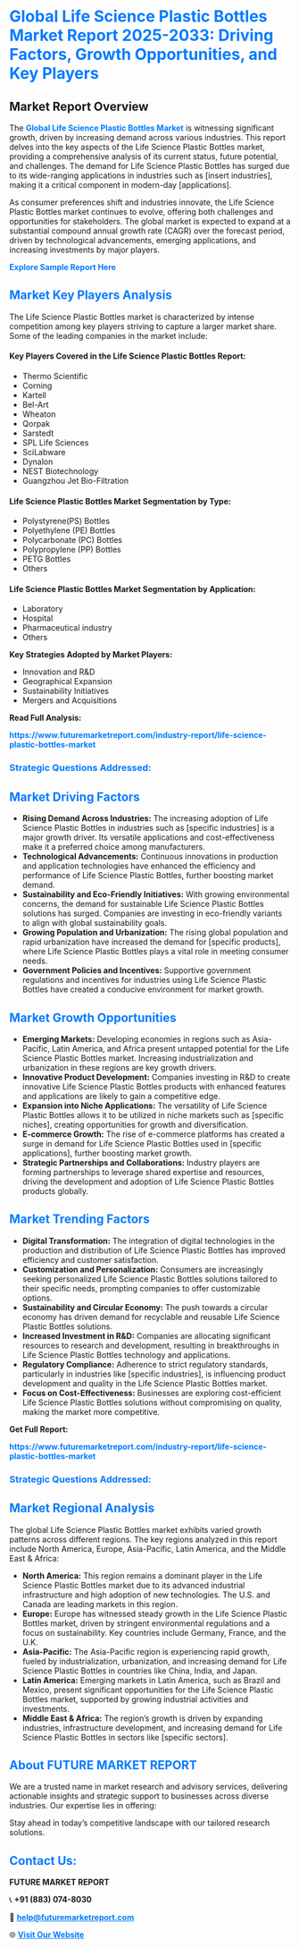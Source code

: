 <h1 style="color: #007BFF;">Global Life Science Plastic Bottles Market Report 2025-2033: Driving Factors, Growth Opportunities, and Key Players</h1>

<section id="overview">
<h2>Market Report Overview</h2>
<p>The <a href="https://www.futuremarketreport.com/industry-report/life-science-plastic-bottles-market" style="color: #007BFF; text-decoration: none;"><strong>Global Life Science Plastic Bottles Market</strong></a> is witnessing significant growth, driven by increasing demand across various industries. This report delves into the key aspects of the Life Science Plastic Bottles market, providing a comprehensive analysis of its current status, future potential, and challenges. The demand for Life Science Plastic Bottles has surged due to its wide-ranging applications in industries such as [insert industries], making it a critical component in modern-day [applications].</p>
<p>As consumer preferences shift and industries innovate, the Life Science Plastic Bottles market continues to evolve, offering both challenges and opportunities for stakeholders. The global market is expected to expand at a substantial compound annual growth rate (CAGR) over the forecast period, driven by technological advancements, emerging applications, and increasing investments by major players.</p>
</section>

<section id="overview">
<p><a href="https://www.futuremarketreport.com/request-sample/reportId=27317" style="color: #007BFF; text-decoration: none;"><strong>Explore Sample Report Here</strong></a></p>
</section>

<section id="key-players">
<h2 style="color: #007BFF;">Market Key Players Analysis</h2>
<p>The Life Science Plastic Bottles market is characterized by intense competition among key players striving to capture a larger market share. Some of the leading companies in the market include:</p>
<h4>Key Players Covered in the Life Science Plastic Bottles Report:</h4>
<ul><li>Thermo Scientific</li><li>Corning</li><li>Kartell</li><li>Bel-Art</li><li>Wheaton</li><li>Qorpak</li><li>Sarstedt</li><li>SPL Life Sciences</li><li>SciLabware</li><li>Dynalon</li><li>NEST Biotechnology</li><li>Guangzhou Jet Bio-Filtration</li></ul>
<h4>Life Science Plastic Bottles Market Segmentation by Type:</h4>
<ul><li>Polystyrene(PS) Bottles</li><li>Polyethylene (PE) Bottles</li><li>Polycarbonate (PC) Bottles</li><li>Polypropylene (PP) Bottles</li><li>PETG Bottles</li><li>Others</li></ul>

<h4>Life Science Plastic Bottles Market Segmentation by Application:</h4>
<ul><li>Laboratory</li><li>Hospital</li><li>Pharmaceutical industry</li><li>Others</li></ul>
<p><strong>Key Strategies Adopted by Market Players:</strong></p>
<ul>
<li>Innovation and R&D</li>
<li>Geographical Expansion</li>
<li>Sustainability Initiatives</li>
<li>Mergers and Acquisitions</li>
</ul>
</section>

<section>
<p><strong>Read Full Analysis: </strong></p><a href="https://www.futuremarketreport.com/industry-report/life-science-plastic-bottles-market" style="color: #007BFF; text-decoration: none;"><strong>https://www.futuremarketreport.com/industry-report/life-science-plastic-bottles-market</strong></a>
<h3 style="color: #007BFF;">Strategic Questions Addressed:</h3>
</section>

<section id="driving-factors">
<h2 style="color: #007BFF;">Market Driving Factors</h2>
<ul>
<li><strong>Rising Demand Across Industries:</strong> The increasing adoption of Life Science Plastic Bottles in industries such as [specific industries] is a major growth driver. Its versatile applications and cost-effectiveness make it a preferred choice among manufacturers.</li>
<li><strong>Technological Advancements:</strong> Continuous innovations in production and application technologies have enhanced the efficiency and performance of Life Science Plastic Bottles, further boosting market demand.</li>
<li><strong>Sustainability and Eco-Friendly Initiatives:</strong> With growing environmental concerns, the demand for sustainable Life Science Plastic Bottles solutions has surged. Companies are investing in eco-friendly variants to align with global sustainability goals.</li>
<li><strong>Growing Population and Urbanization:</strong> The rising global population and rapid urbanization have increased the demand for [specific products], where Life Science Plastic Bottles plays a vital role in meeting consumer needs.</li>
<li><strong>Government Policies and Incentives:</strong> Supportive government regulations and incentives for industries using Life Science Plastic Bottles have created a conducive environment for market growth.</li>
</ul>
</section>

<section id="growth-opportunities">
<h2 style="color: #007BFF;">Market Growth Opportunities</h2>
<ul>
<li><strong>Emerging Markets:</strong> Developing economies in regions such as Asia-Pacific, Latin America, and Africa present untapped potential for the Life Science Plastic Bottles market. Increasing industrialization and urbanization in these regions are key growth drivers.</li>
<li><strong>Innovative Product Development:</strong> Companies investing in R&D to create innovative Life Science Plastic Bottles products with enhanced features and applications are likely to gain a competitive edge.</li>
<li><strong>Expansion into Niche Applications:</strong> The versatility of Life Science Plastic Bottles allows it to be utilized in niche markets such as [specific niches], creating opportunities for growth and diversification.</li>
<li><strong>E-commerce Growth:</strong> The rise of e-commerce platforms has created a surge in demand for Life Science Plastic Bottles used in [specific applications], further boosting market growth.</li>
<li><strong>Strategic Partnerships and Collaborations:</strong> Industry players are forming partnerships to leverage shared expertise and resources, driving the development and adoption of Life Science Plastic Bottles products globally.</li>
</ul>
</section>

<section id="trending-factors">
<h2 style="color: #007BFF;">Market Trending Factors</h2>
<ul>
<li><strong>Digital Transformation:</strong> The integration of digital technologies in the production and distribution of Life Science Plastic Bottles has improved efficiency and customer satisfaction.</li>
<li><strong>Customization and Personalization:</strong> Consumers are increasingly seeking personalized Life Science Plastic Bottles solutions tailored to their specific needs, prompting companies to offer customizable options.</li>
<li><strong>Sustainability and Circular Economy:</strong> The push towards a circular economy has driven demand for recyclable and reusable Life Science Plastic Bottles solutions.</li>
<li><strong>Increased Investment in R&D:</strong> Companies are allocating significant resources to research and development, resulting in breakthroughs in Life Science Plastic Bottles technology and applications.</li>
<li><strong>Regulatory Compliance:</strong> Adherence to strict regulatory standards, particularly in industries like [specific industries], is influencing product development and quality in the Life Science Plastic Bottles market.</li>
<li><strong>Focus on Cost-Effectiveness:</strong> Businesses are exploring cost-efficient Life Science Plastic Bottles solutions without compromising on quality, making the market more competitive.</li>
</ul>
</section>

<section>
<p><strong>Get Full Report: </strong></p><a href="https://www.futuremarketreport.com/industry-report/life-science-plastic-bottles-market" style="color: #007BFF; text-decoration: none;"><strong>https://www.futuremarketreport.com/industry-report/life-science-plastic-bottles-market</strong></a>
<h3 style="color: #007BFF;">Strategic Questions Addressed:</h3>
</section>


<section id="regional-analysis">
<h2 style="color: #007BFF;">Market Regional Analysis</h2>
<p>The global Life Science Plastic Bottles market exhibits varied growth patterns across different regions. The key regions analyzed in this report include North America, Europe, Asia-Pacific, Latin America, and the Middle East & Africa:</p>
<ul>
<li><strong>North America:</strong> This region remains a dominant player in the Life Science Plastic Bottles market due to its advanced industrial infrastructure and high adoption of new technologies. The U.S. and Canada are leading markets in this region.</li>
<li><strong>Europe:</strong> Europe has witnessed steady growth in the Life Science Plastic Bottles market, driven by stringent environmental regulations and a focus on sustainability. Key countries include Germany, France, and the U.K.</li>
<li><strong>Asia-Pacific:</strong> The Asia-Pacific region is experiencing rapid growth, fueled by industrialization, urbanization, and increasing demand for Life Science Plastic Bottles in countries like China, India, and Japan.</li>
<li><strong>Latin America:</strong> Emerging markets in Latin America, such as Brazil and Mexico, present significant opportunities for the Life Science Plastic Bottles market, supported by growing industrial activities and investments.</li>
<li><strong>Middle East & Africa:</strong> The region’s growth is driven by expanding industries, infrastructure development, and increasing demand for Life Science Plastic Bottles in sectors like [specific sectors].</li>
</ul>
</section>

<footer>
<h2 style="color: #007BFF;">About FUTURE MARKET REPORT</h2>
<p>We are a trusted name in market research and advisory services, delivering actionable insights and strategic support to businesses across diverse industries. Our expertise lies in offering:</p>

<p>Stay ahead in today’s competitive landscape with our tailored research solutions.</p>

<h2 style="color: #007BFF;">Contact Us:</h2>
<p><strong>FUTURE MARKET REPORT</strong></p>
<p>📞 <strong>+91 (883) 074-8030</strong></p>
<p>📧 <strong><a href="mailto:help@futuremarketreport.com" style="color: #007BFF;">help@futuremarketreport.com</a></strong></p>
<p>🌐 <strong><a href="https://www.futuremarketreport.com/" style="color: #007BFF;">Visit Our Website</a></strong></p>
</footer>
